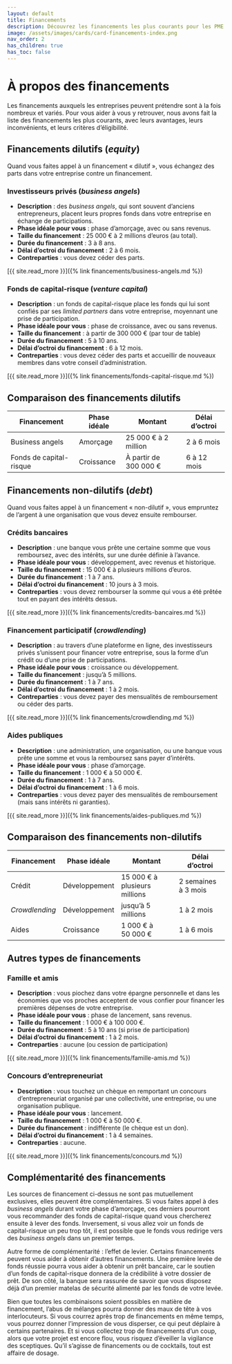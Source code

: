 ```yaml
---
layout: default
title: Financements
description: Découvrez les financements les plus courants pour les PME.
image: /assets/images/cards/card-financements-index.png
nav_order: 2
has_children: true
has_toc: false
---
```


# À propos des financements

Les financements auxquels les entreprises peuvent prétendre sont à la fois nombreux et variés. Pour vous aider à vous y retrouver, nous avons fait la liste des financements les plus courants, avec leurs avantages, leurs inconvénients, et leurs critères d’éligibilité.

## Financements dilutifs (_equity_)

Quand vous faites appel à un financement « dilutif », vous échangez des parts dans votre entreprise contre un financement.

### Investisseurs privés (_business angels_)

- **Description** : des _business angels_, qui sont souvent d’anciens entrepreneurs, placent leurs propres fonds dans votre entreprise en échange de participations.
- **Phase idéale pour vous** : phase d’amorçage, avec ou sans revenus.
- **Taille du financement** : 25 000 € à 2 millions d’euros (au total).
- **Durée du financement** : 3 à 8 ans.
- **Délai d’octroi du financement** : 2 à 6 mois.
- **Contreparties** : vous devez céder des parts.

[{{ site.read_more }}]({% link financements/business-angels.md %})

### Fonds de capital-risque (_venture capital_)

- **Description** : un fonds de capital-risque place les fonds qui lui sont confiés par ses _limited partners_ dans votre entreprise, moyennant une prise de participation.
- **Phase idéale pour vous** : phase de croissance, avec ou sans revenus.
- **Taille du financement** : à partir de 300 000 € (par tour de table)
- **Durée du financement** : 5 à 10 ans.
- **Délai d’octroi du financement** : 6 à 12 mois.
- **Contreparties** : vous devez céder des parts et accueillir de nouveaux membres dans votre conseil d’administration.

[{{ site.read_more }}]({% link financements/fonds-capital-risque.md %})

## Comparaison des financements dilutifs

| Financement             | Phase idéale | Montant               | Délai d’octroi |
| ----------------------- | ------------ | --------------------- | -------------- |
| Business angels         | Amorçage     | 25 000 € à 2 million  | 2 à 6 mois     |
| Fonds de capital-risque | Croissance   | À partir de 300 000 € | 6 à 12 mois    |

## Financements non-dilutifs (_debt_)

Quand vous faites appel à un financement « non-dilutif », vous empruntez de l’argent à une organisation que vous devez ensuite rembourser.

### Crédits bancaires

- **Description** : une banque vous prête une certaine somme que vous remboursez, avec des intérêts, sur une durée définie à l’avance.
- **Phase idéale pour vous** : développement, avec revenus et historique.
- **Taille du financement** : 15 000 € à plusieurs millions d’euros.
- **Durée du financement** : 1 à 7 ans.
- **Délai d’octroi du financement** : 10 jours à 3 mois.
- **Contreparties** : vous devez rembourser la somme qui vous a été prêtée tout en payant des intérêts dessus.

[{{ site.read_more }}]({% link financements/credits-bancaires.md %})

### Financement participatif (_crowdlending_)

- **Description** : au travers d’une plateforme en ligne, des investisseurs privés s’unissent pour financer votre entreprise, sous la forme d’un crédit ou d’une prise de participations.
- **Phase idéale pour vous** : croissance ou développement.
- **Taille du financement** : jusqu’à 5 millions.
- **Durée du financement** : 1 à 7 ans.
- **Délai d’octroi du financement** : 1 à 2 mois.
- **Contreparties** : vous devez payer des mensualités de remboursement ou céder des parts.

[{{ site.read_more }}]({% link financements/crowdlending.md %})

### Aides publiques

- **Description** : une administration, une organisation, ou une banque vous prête une somme et vous la remboursez sans payer d’intérêts.
- **Phase idéale pour vous** : phase d’amorçage.
- **Taille du financement** : 1 000 € à 50 000 €.
- **Durée du financement** : 1 à 7 ans.
- **Délai d’octroi du financement** : 1 à 6 mois.
- **Contreparties** : vous devez payer des mensualités de remboursement (mais sans intérêts ni garanties).

[{{ site.read_more }}]({% link financements/aides-publiques.md %})

## Comparaison des financements non-dilutifs

| Financement    | Phase idéale  | Montant                       | Délai d’octroi      |
| -------------- | ------------- | ----------------------------- | ------------------- |
| Crédit         | Développement | 15 000 € à plusieurs millions | 2 semaines à 3 mois |
| _Crowdlending_ | Développement | jusqu’à 5 millions            | 1 à 2 mois          |
| Aides          | Croissance    | 1 000 € à 50 000 €            | 1 à 6 mois          |

## Autres types de financements

### Famille et amis

- **Description** : vous piochez dans votre épargne personnelle et dans les économies que vos proches acceptent de vous confier pour financer les premières dépenses de votre entreprise.
- **Phase idéale pour vous** : phase de lancement, sans revenus.
- **Taille du financement** : 1 000 € à 100 000 €.
- **Durée du financement** : 5 à 10 ans (si prise de participation)
- **Délai d’octroi du financement** : 1 à 2 mois.
- **Contreparties** : aucune (ou cession de participation)

[{{ site.read_more }}]({% link financements/famille-amis.md %})

### Concours d’entrepreneuriat

- **Description** : vous touchez un chèque en remportant un concours d’entrepreneuriat organisé par une collectivité, une entreprise, ou une organisation publique.
- **Phase idéale pour vous** : lancement.
- **Taille du financement** : 1 000 € à 50 000 €.
- **Durée du financement** : indifférente (le chèque est un don).
- **Délai d’octroi du financement** : 1 à 4 semaines.
- **Contreparties** : aucune.

[{{ site.read_more }}]({% link financements/concours.md %})

## Complémentarité des financements

Les sources de financement ci-dessus ne sont pas mutuellement exclusives, elles peuvent être complémentaires. Si vous faites appel à des _business angels_ durant votre phase d’amorçage, ces derniers pourront vous recommander des fonds de capital-risque quand vous chercherez ensuite à lever des fonds. Inversement, si vous allez voir un fonds de capital-risque un peu trop tôt, il est possible que le fonds vous redirige vers des _business angels_ dans un premier temps.

Autre forme de complémentarité : l’effet de levier. Certains financements peuvent vous aider à obtenir d’autres financements. Une première levée de fonds réussie pourra vous aider à obtenir un prêt bancaire, car le soutien d’un fonds de capital-risque donnera de la crédibilité à votre dossier de prêt. De son côté, la banque sera rassurée de savoir que vous disposez déjà d’un premier matelas de sécurité alimenté par les fonds de votre levée.

Bien que toutes les combinaisons soient possibles en matière de financement, l’abus de mélanges pourra donner des maux de tête à vos interlocuteurs. Si vous courrez après trop de financements en même temps, vous pourrez donner l’impression de vous disperser, ce qui peut déplaire à certains partenaires. Et si vous collectez trop de financements d’un coup, alors que votre projet est encore flou, vous risquez d’éveiller la vigilance des sceptiques. Qu’il s’agisse de financements ou de cocktails, tout est affaire de dosage.

